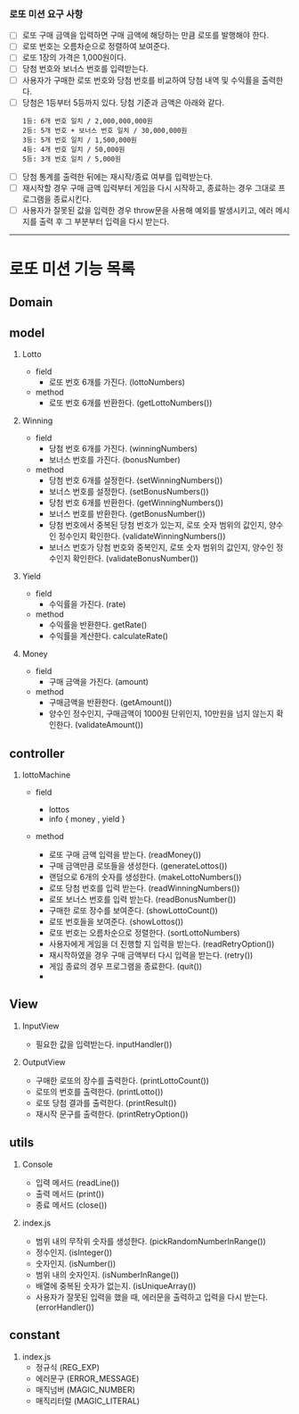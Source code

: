 ### 로또 미션 요구 사항

- [ ] 로또 구매 금액을 입력하면 구매 금액에 해당하는 만큼 로또를 발행해야 한다.
- [ ] 로또 번호는 오름차순으로 정렬하여 보여준다.
- [ ] 로또 1장의 가격은 1,000원이다.
- [ ] 당첨 번호와 보너스 번호를 입력받는다.
- [ ] 사용자가 구매한 로또 번호와 당첨 번호를 비교하여 당첨 내역 및 수익률을 출력한다.
- [ ] 당첨은 1등부터 5등까지 있다. 당첨 기준과 금액은 아래와 같다.
  ```
  1등: 6개 번호 일치 / 2,000,000,000원
  2등: 5개 번호 + 보너스 번호 일치 / 30,000,000원
  3등: 5개 번호 일치 / 1,500,000원
  4등: 4개 번호 일치 / 50,000원
  5등: 3개 번호 일치 / 5,000원
  ```
- [ ] 당첨 통계를 출력한 뒤에는 재시작/종료 여부를 입력받는다.
- [ ] 재시작할 경우 구매 금액 입력부터 게임을 다시 시작하고, 종료하는 경우 그대로 프로그램을 종료시킨다.
- [ ] 사용자가 잘못된 값을 입력한 경우 throw문을 사용해 예외를 발생시키고, 에러 메시지를 출력 후 그 부분부터 입력을 다시 받는다.

---

# 로또 미션 기능 목록

## Domain

## model

1. Lotto

   - field
     - 로또 번호 6개를 가진다. (lottoNumbers)
   - method
     - 로또 번호 6개를 반환한다. (getLottoNumbers())

2. Winning

   - field
     - 당첨 번호 6개를 가진다. (winningNumbers)
     - 보너스 번호를 가진다. (bonusNumber)
   - method
     - 당첨 번호 6개를 설정한다. (setWinningNumbers())
     - 보너스 번호를 설정한다. (setBonusNumbers())
     - 당첨 번호 6개를 반환한다. (getWinningNumbers())
     - 보너스 번호를 반환한다. (getBonusNumber())
     - 당첨 번호에서 중복된 당첨 번호가 있는지, 로또 숫자 범위의 값인지, 양수인 정수인지 확인한다. (validateWinningNumbers())
     - 보너스 번호가 당첨 번호와 중복인지, 로또 숫자 범위의 값인지, 양수인 정수인지 확인한다. (validateBonusNumber())

3. Yield

   - field
     - 수익률을 가진다. (rate)
   - method
     - 수익률을 반환한다. getRate()
     - 수익률을 계산한다. calculateRate()

4. Money
   - field
     - 구매 금액을 가진다. (amount)
   - method
     - 구매금액을 반환한다. (getAmount())
     - 양수인 정수인지, 구매금액이 1000원 단위인지, 10만원을 넘지 않는지 확인한다. (validateAmount())

## controller

1. lottoMachine

   - field

     - lottos
     - info { money , yield }

   - method
     - 로또 구매 금액 입력을 받는다. (readMoney())
     - 구매 금액만큼 로또들을 생성한다. (generateLottos())
     - 랜덤으로 6개의 숫자를 생성한다. (makeLottoNumbers())
     - 로또 당첨 번호를 입력 받는다. (readWinningNumbers())
     - 로또 보너스 번호를 입력 받는다. (readBonusNumber())
     - 구매한 로또 장수를 보여준다. (showLottoCount())
     - 로또 번호들을 보여준다. (showLottos())
     - 로또 번호는 오름차순으로 정렬한다. (sortLottoNumbers)
     - 사용자에게 게임을 더 진행할 지 입력을 받는다. (readRetryOption())
     - 재시작하였을 경우 구매 금액부터 다시 입력을 받는다. (retry())
     - 게임 종료의 경우 프로그램을 종료한다. (quit())
     -

## View

1. InputView

   - 필요한 값을 입력받는다. inputHandler())

2. OutputView
   - 구매한 로또의 장수를 출력한다. (printLottoCount())
   - 로또의 번호를 출력한다. (printLotto())
   - 로또 당첨 결과를 출력한다. (printResult())
   - 재시작 문구를 출력한다. (printRetryOption())

## utils

1. Console

   - 입력 메서드 (readLine())
   - 출력 메서드 (print())
   - 종료 메서드 (close())

2. index.js

   - 범위 내의 무작위 숫자를 생성한다. (pickRandomNumberInRange())
   - 정수인지. (isInteger())
   - 숫자인지. (isNumber())
   - 범위 내의 숫자인지. (isNumberInRange())
   - 배열에 중복된 숫자가 없는지. (isUniqueArray())
   - 사용자가 잘못된 입력을 했을 때, 에러문을 출력하고 입력을 다시 받는다. (errorHandler())

## constant

1. index.js
   - 정규식 (REG_EXP)
   - 에러문구 (ERROR_MESSAGE)
   - 매직넘버 (MAGIC_NUMBER)
   - 매직리터럴 (MAGIC_LITERAL)
